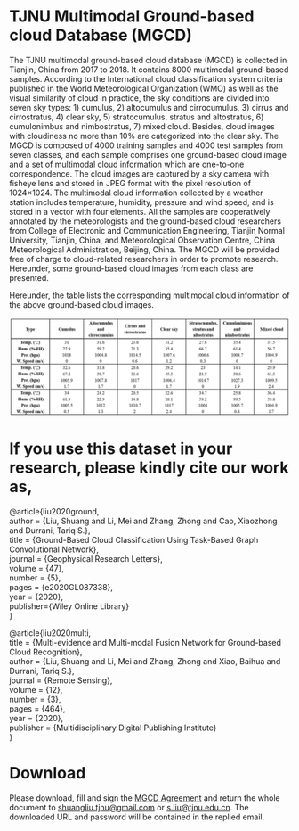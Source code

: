 # TJNU Multimodal Ground-based cloud Database (MGCD)
The TJNU multimodal ground-based cloud database (MGCD) is collected in Tianjin, China from 2017 to 2018. It contains 8000 multimodal ground-based samples. According to the International cloud classification system criteria published in the World Meteorological Organization (WMO) as well as the visual similarity of cloud in practice, the sky conditions are divided into seven sky types: 1) cumulus, 2) altocumulus and cirrocumulus, 3) cirrus and cirrostratus, 4) clear sky, 5) stratocumulus, stratus and altostratus, 6) cumulonimbus and nimbostratus, 7) mixed cloud. Besides, cloud images with cloudiness no more than 10% are categorized into the clear sky. The MGCD is composed of 4000 training samples and 4000 test samples from seven classes, and each sample comprises one ground-based cloud image and a set of multimodal cloud information which are one-to-one correspondence. The cloud images are captured by a sky camera with fisheye lens and stored in JPEG format with the pixel resolution of 1024×1024. The multimodal cloud information collected by a weather station includes temperature, humidity, pressure and wind speed, and is stored in a vector with four elements. All the samples are cooperatively annotated by the meteorologists and the ground-based cloud researchers from College of Electronic and Communication Engineering, Tianjin Normal University, Tianjin, China, and Meteorological Observation Centre, China Meteorological Administration, Beijing, China. The MGCD will be provided free of charge to cloud-related researchers in order to promote research. Hereunder, some ground-based cloud images from each class are presented.


Hereunder, the table lists the corresponding multimodal cloud information of the above ground-based cloud images.

![2-1](https://github.com/shuangliutjnu/Multimodal-Ground-based-Cloud-Database-/blob/master/2-1.jpg)

# If you use this dataset in your research, please kindly cite our work as,
@article{liu2020ground,  
  author = {Liu, Shuang and Li, Mei and Zhang, Zhong and Cao, Xiaozhong and Durrani, Tariq S.},  
  title = {Ground-Based Cloud Classification Using Task-Based Graph Convolutional Network},  
  journal = {Geophysical Research Letters},  
  volume = {47},  
  number = {5},  
  pages = {e2020GL087338},  
  year = {2020},  
  publisher={Wiley Online Library}  
}

@article{liu2020multi,  
  title = {Multi-evidence and Multi-modal Fusion Network for Ground-based Cloud Recognition},  
  author = {Liu, Shuang and Li, Mei and Zhang, Zhong and Xiao, Baihua and Durrani, Tariq S.},  
  journal = {Remote Sensing},  
  volume = {12},  
  number = {3},  
  pages = {464},  
  year = {2020},  
  publisher = {Multidisciplinary Digital Publishing Institute}  
}

# Download
Please download, fill and sign the [MGCD Agreement](https://github.com/shuangliutjnu/Multimodal-Ground-based-Cloud-Database-/blob/master/MGCD%20Agreement.pdf) and return the whole document to shuangliu.tjnu@gmail.com or s.liu@tjnu.edu.cn. The downloaded URL and password will be contained in the replied email.
